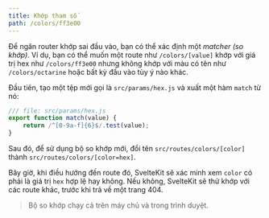 ```yaml
---
title: Khớp tham số
path: /colors/ff3e00
---
```


Để ngăn router khớp sai đầu vào, bạn có thể xác định một _matcher_ _(so khớp)_. Ví dụ, bạn có thể muốn một route như `/colors/[value]` khớp với giá trị hex như `/colors/ff3e00` nhưng không khớp với màu có tên như `/colors/octarine` hoặc bất kỳ đầu vào tùy ý nào khác.

Đầu tiên, tạo một tệp mới gọi là `src/params/hex.js` và xuất một hàm `match` từ nó:

```js
/// file: src/params/hex.js
export function match(value) {
	return /^[0-9a-f]{6}$/.test(value);
}
```

Sau đó, để sử dụng bộ so khớp mới, đổi tên `src/routes/colors/[color]` thành `src/routes/colors/[color=hex]`.

Bây giờ, khi điều hướng đến route đó, SvelteKit sẽ xác minh xem `color` có phải là giá trị `hex` hợp lệ hay không. Nếu không, SvelteKit sẽ thử khớp với các route khác, trước khi trả về một trang 404.

> Bộ so khớp chạy cả trên máy chủ và trong trình duyệt.
